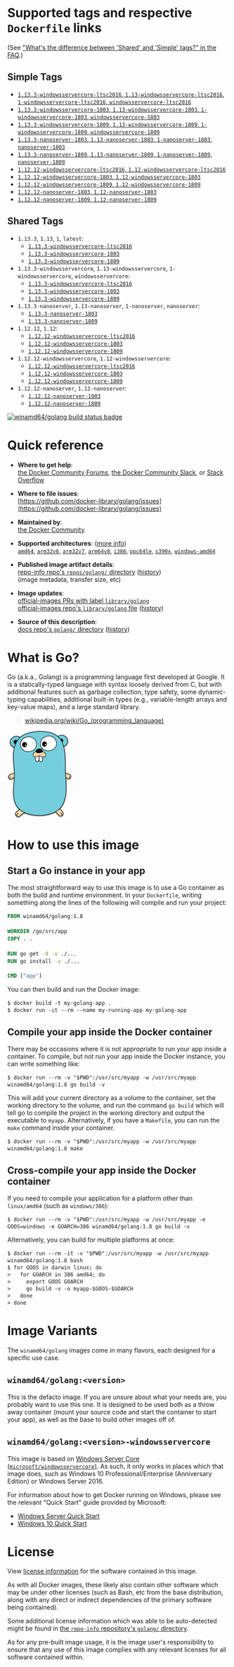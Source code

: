 <!--

********************************************************************************

WARNING:

    DO NOT EDIT "golang/README.md"

    IT IS AUTO-GENERATED

    (from the other files in "golang/" combined with a set of templates)

********************************************************************************

-->

# Supported tags and respective `Dockerfile` links

(See ["What's the difference between 'Shared' and 'Simple' tags?" in the FAQ](https://github.com/docker-library/faq#whats-the-difference-between-shared-and-simple-tags).)

## Simple Tags

-	[`1.13.3-windowsservercore-ltsc2016`, `1.13-windowsservercore-ltsc2016`, `1-windowsservercore-ltsc2016`, `windowsservercore-ltsc2016`](https://github.com/docker-library/golang/blob/a4deea14ce3306822bb9352ccf124af8c0eea257/1.13/windows/windowsservercore-ltsc2016/Dockerfile)
-	[`1.13.3-windowsservercore-1803`, `1.13-windowsservercore-1803`, `1-windowsservercore-1803`, `windowsservercore-1803`](https://github.com/docker-library/golang/blob/a4deea14ce3306822bb9352ccf124af8c0eea257/1.13/windows/windowsservercore-1803/Dockerfile)
-	[`1.13.3-windowsservercore-1809`, `1.13-windowsservercore-1809`, `1-windowsservercore-1809`, `windowsservercore-1809`](https://github.com/docker-library/golang/blob/a4deea14ce3306822bb9352ccf124af8c0eea257/1.13/windows/windowsservercore-1809/Dockerfile)
-	[`1.13.3-nanoserver-1803`, `1.13-nanoserver-1803`, `1-nanoserver-1803`, `nanoserver-1803`](https://github.com/docker-library/golang/blob/a4deea14ce3306822bb9352ccf124af8c0eea257/1.13/windows/nanoserver-1803/Dockerfile)
-	[`1.13.3-nanoserver-1809`, `1.13-nanoserver-1809`, `1-nanoserver-1809`, `nanoserver-1809`](https://github.com/docker-library/golang/blob/a4deea14ce3306822bb9352ccf124af8c0eea257/1.13/windows/nanoserver-1809/Dockerfile)
-	[`1.12.12-windowsservercore-ltsc2016`, `1.12-windowsservercore-ltsc2016`](https://github.com/docker-library/golang/blob/0b996cdb43a0e0a16d8af23fd25f5eef7b51721b/1.12/windows/windowsservercore-ltsc2016/Dockerfile)
-	[`1.12.12-windowsservercore-1803`, `1.12-windowsservercore-1803`](https://github.com/docker-library/golang/blob/0b996cdb43a0e0a16d8af23fd25f5eef7b51721b/1.12/windows/windowsservercore-1803/Dockerfile)
-	[`1.12.12-windowsservercore-1809`, `1.12-windowsservercore-1809`](https://github.com/docker-library/golang/blob/0b996cdb43a0e0a16d8af23fd25f5eef7b51721b/1.12/windows/windowsservercore-1809/Dockerfile)
-	[`1.12.12-nanoserver-1803`, `1.12-nanoserver-1803`](https://github.com/docker-library/golang/blob/0b996cdb43a0e0a16d8af23fd25f5eef7b51721b/1.12/windows/nanoserver-1803/Dockerfile)
-	[`1.12.12-nanoserver-1809`, `1.12-nanoserver-1809`](https://github.com/docker-library/golang/blob/0b996cdb43a0e0a16d8af23fd25f5eef7b51721b/1.12/windows/nanoserver-1809/Dockerfile)

## Shared Tags

-	`1.13.3`, `1.13`, `1`, `latest`:
	-	[`1.13.3-windowsservercore-ltsc2016`](https://github.com/docker-library/golang/blob/a4deea14ce3306822bb9352ccf124af8c0eea257/1.13/windows/windowsservercore-ltsc2016/Dockerfile)
	-	[`1.13.3-windowsservercore-1803`](https://github.com/docker-library/golang/blob/a4deea14ce3306822bb9352ccf124af8c0eea257/1.13/windows/windowsservercore-1803/Dockerfile)
	-	[`1.13.3-windowsservercore-1809`](https://github.com/docker-library/golang/blob/a4deea14ce3306822bb9352ccf124af8c0eea257/1.13/windows/windowsservercore-1809/Dockerfile)
-	`1.13.3-windowsservercore`, `1.13-windowsservercore`, `1-windowsservercore`, `windowsservercore`:
	-	[`1.13.3-windowsservercore-ltsc2016`](https://github.com/docker-library/golang/blob/a4deea14ce3306822bb9352ccf124af8c0eea257/1.13/windows/windowsservercore-ltsc2016/Dockerfile)
	-	[`1.13.3-windowsservercore-1803`](https://github.com/docker-library/golang/blob/a4deea14ce3306822bb9352ccf124af8c0eea257/1.13/windows/windowsservercore-1803/Dockerfile)
	-	[`1.13.3-windowsservercore-1809`](https://github.com/docker-library/golang/blob/a4deea14ce3306822bb9352ccf124af8c0eea257/1.13/windows/windowsservercore-1809/Dockerfile)
-	`1.13.3-nanoserver`, `1.13-nanoserver`, `1-nanoserver`, `nanoserver`:
	-	[`1.13.3-nanoserver-1803`](https://github.com/docker-library/golang/blob/a4deea14ce3306822bb9352ccf124af8c0eea257/1.13/windows/nanoserver-1803/Dockerfile)
	-	[`1.13.3-nanoserver-1809`](https://github.com/docker-library/golang/blob/a4deea14ce3306822bb9352ccf124af8c0eea257/1.13/windows/nanoserver-1809/Dockerfile)
-	`1.12.12`, `1.12`:
	-	[`1.12.12-windowsservercore-ltsc2016`](https://github.com/docker-library/golang/blob/0b996cdb43a0e0a16d8af23fd25f5eef7b51721b/1.12/windows/windowsservercore-ltsc2016/Dockerfile)
	-	[`1.12.12-windowsservercore-1803`](https://github.com/docker-library/golang/blob/0b996cdb43a0e0a16d8af23fd25f5eef7b51721b/1.12/windows/windowsservercore-1803/Dockerfile)
	-	[`1.12.12-windowsservercore-1809`](https://github.com/docker-library/golang/blob/0b996cdb43a0e0a16d8af23fd25f5eef7b51721b/1.12/windows/windowsservercore-1809/Dockerfile)
-	`1.12.12-windowsservercore`, `1.12-windowsservercore`:
	-	[`1.12.12-windowsservercore-ltsc2016`](https://github.com/docker-library/golang/blob/0b996cdb43a0e0a16d8af23fd25f5eef7b51721b/1.12/windows/windowsservercore-ltsc2016/Dockerfile)
	-	[`1.12.12-windowsservercore-1803`](https://github.com/docker-library/golang/blob/0b996cdb43a0e0a16d8af23fd25f5eef7b51721b/1.12/windows/windowsservercore-1803/Dockerfile)
	-	[`1.12.12-windowsservercore-1809`](https://github.com/docker-library/golang/blob/0b996cdb43a0e0a16d8af23fd25f5eef7b51721b/1.12/windows/windowsservercore-1809/Dockerfile)
-	`1.12.12-nanoserver`, `1.12-nanoserver`:
	-	[`1.12.12-nanoserver-1803`](https://github.com/docker-library/golang/blob/0b996cdb43a0e0a16d8af23fd25f5eef7b51721b/1.12/windows/nanoserver-1803/Dockerfile)
	-	[`1.12.12-nanoserver-1809`](https://github.com/docker-library/golang/blob/0b996cdb43a0e0a16d8af23fd25f5eef7b51721b/1.12/windows/nanoserver-1809/Dockerfile)

[![winamd64/golang build status badge](https://img.shields.io/jenkins/s/https/doi-janky.infosiftr.net/job/multiarch/job/windows-amd64/job/golang.svg?label=winamd64/golang%20%20build%20job)](https://doi-janky.infosiftr.net/job/multiarch/job/windows-amd64/job/golang/)

# Quick reference

-	**Where to get help**:  
	[the Docker Community Forums](https://forums.docker.com/), [the Docker Community Slack](https://blog.docker.com/2016/11/introducing-docker-community-directory-docker-community-slack/), or [Stack Overflow](https://stackoverflow.com/search?tab=newest&q=docker)

-	**Where to file issues**:  
	[https://github.com/docker-library/golang/issues](https://github.com/docker-library/golang/issues)

-	**Maintained by**:  
	[the Docker Community](https://github.com/docker-library/golang)

-	**Supported architectures**: ([more info](https://github.com/docker-library/official-images#architectures-other-than-amd64))  
	[`amd64`](https://hub.docker.com/r/amd64/golang/), [`arm32v6`](https://hub.docker.com/r/arm32v6/golang/), [`arm32v7`](https://hub.docker.com/r/arm32v7/golang/), [`arm64v8`](https://hub.docker.com/r/arm64v8/golang/), [`i386`](https://hub.docker.com/r/i386/golang/), [`ppc64le`](https://hub.docker.com/r/ppc64le/golang/), [`s390x`](https://hub.docker.com/r/s390x/golang/), [`windows-amd64`](https://hub.docker.com/r/winamd64/golang/)

-	**Published image artifact details**:  
	[repo-info repo's `repos/golang/` directory](https://github.com/docker-library/repo-info/blob/master/repos/golang) ([history](https://github.com/docker-library/repo-info/commits/master/repos/golang))  
	(image metadata, transfer size, etc)

-	**Image updates**:  
	[official-images PRs with label `library/golang`](https://github.com/docker-library/official-images/pulls?q=label%3Alibrary%2Fgolang)  
	[official-images repo's `library/golang` file](https://github.com/docker-library/official-images/blob/master/library/golang) ([history](https://github.com/docker-library/official-images/commits/master/library/golang))

-	**Source of this description**:  
	[docs repo's `golang/` directory](https://github.com/docker-library/docs/tree/master/golang) ([history](https://github.com/docker-library/docs/commits/master/golang))

# What is Go?

Go (a.k.a., Golang) is a programming language first developed at Google. It is a statically-typed language with syntax loosely derived from C, but with additional features such as garbage collection, type safety, some dynamic-typing capabilities, additional built-in types (e.g., variable-length arrays and key-value maps), and a large standard library.

> [wikipedia.org/wiki/Go_(programming_language)](http://en.wikipedia.org/wiki/Go_%28programming_language%29)

![logo](https://raw.githubusercontent.com/docker-library/docs/01c12653951b2fe592c1f93a13b4e289ada0e3a1/golang/logo.png)

# How to use this image

## Start a Go instance in your app

The most straightforward way to use this image is to use a Go container as both the build and runtime environment. In your `Dockerfile`, writing something along the lines of the following will compile and run your project:

```dockerfile
FROM winamd64/golang:1.8

WORKDIR /go/src/app
COPY . .

RUN go get -d -v ./...
RUN go install -v ./...

CMD ["app"]
```

You can then build and run the Docker image:

```console
$ docker build -t my-golang-app .
$ docker run -it --rm --name my-running-app my-golang-app
```

## Compile your app inside the Docker container

There may be occasions where it is not appropriate to run your app inside a container. To compile, but not run your app inside the Docker instance, you can write something like:

```console
$ docker run --rm -v "$PWD":/usr/src/myapp -w /usr/src/myapp winamd64/golang:1.8 go build -v
```

This will add your current directory as a volume to the container, set the working directory to the volume, and run the command `go build` which will tell go to compile the project in the working directory and output the executable to `myapp`. Alternatively, if you have a `Makefile`, you can run the `make` command inside your container.

```console
$ docker run --rm -v "$PWD":/usr/src/myapp -w /usr/src/myapp winamd64/golang:1.8 make
```

## Cross-compile your app inside the Docker container

If you need to compile your application for a platform other than `linux/amd64` (such as `windows/386`):

```console
$ docker run --rm -v "$PWD":/usr/src/myapp -w /usr/src/myapp -e GOOS=windows -e GOARCH=386 winamd64/golang:1.8 go build -v
```

Alternatively, you can build for multiple platforms at once:

```console
$ docker run --rm -it -v "$PWD":/usr/src/myapp -w /usr/src/myapp winamd64/golang:1.8 bash
$ for GOOS in darwin linux; do
>   for GOARCH in 386 amd64; do
>     export GOOS GOARCH
>     go build -v -o myapp-$GOOS-$GOARCH
>   done
> done
```

# Image Variants

The `winamd64/golang` images come in many flavors, each designed for a specific use case.

## `winamd64/golang:<version>`

This is the defacto image. If you are unsure about what your needs are, you probably want to use this one. It is designed to be used both as a throw away container (mount your source code and start the container to start your app), as well as the base to build other images off of.

## `winamd64/golang:<version>-windowsservercore`

This image is based on [Windows Server Core (`microsoft/windowsservercore`)](https://hub.docker.com/r/microsoft/windowsservercore/). As such, it only works in places which that image does, such as Windows 10 Professional/Enterprise (Anniversary Edition) or Windows Server 2016.

For information about how to get Docker running on Windows, please see the relevant "Quick Start" guide provided by Microsoft:

-	[Windows Server Quick Start](https://msdn.microsoft.com/en-us/virtualization/windowscontainers/quick_start/quick_start_windows_server)
-	[Windows 10 Quick Start](https://msdn.microsoft.com/en-us/virtualization/windowscontainers/quick_start/quick_start_windows_10)

# License

View [license information](http://golang.org/LICENSE) for the software contained in this image.

As with all Docker images, these likely also contain other software which may be under other licenses (such as Bash, etc from the base distribution, along with any direct or indirect dependencies of the primary software being contained).

Some additional license information which was able to be auto-detected might be found in [the `repo-info` repository's `golang/` directory](https://github.com/docker-library/repo-info/tree/master/repos/golang).

As for any pre-built image usage, it is the image user's responsibility to ensure that any use of this image complies with any relevant licenses for all software contained within.
